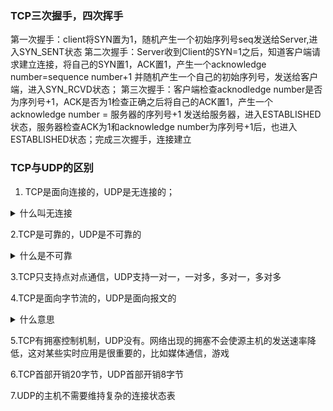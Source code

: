 ### TCP三次握手，四次挥手
第一次握手：client将SYN置为1，随机产生一个初始序列号seq发送给Server,进入SYN_SENT状态
第二次握手：Server收到Client的SYN=1之后，知道客户端请求建立连接，将自己的SYN置1，ACK置1，产生一个acknowledge number=sequence number+1
并随机产生一个自己的初始序列号，发送给客户端，进入SYN_RCVD状态；
第三次握手：客户端检查acknodledge number是否为序列号+1，ACK是否为1检查正确之后将自己的ACK置1，产生一个acknowledge number = 服务器的序列号+1
发送给服务器，进入ESTABLISHED状态，服务器检查ACK为1和acknowledge number为序列号+1后，也进入ESTABLISHED状态；完成三次握手，连接建立


### TCP与UDP的区别

1. TCP是面向连接的，UDP是无连接的；
<details>
<summary>什么叫无连接</summary>

UDP发送数据之前不需要建立连接
</details>

2.TCP是可靠的，UDP是不可靠的
<details>
  <summary>什么是不可靠</summary>
  UDP接收到报文后，不需要给出任何确认
</details>

3.TCP只支持点对点通信，UDP支持一对一，一对多，多对一，多对多

4.TCP是面向字节流的，UDP是面向报文的
<details>
  <summary>什么意思</summary>
  面向字节流是指发送数据时以字节为单位，一个数据包可以拆分成若干组进行发送，而UDP一个报文只能一次发完。
</details>

5.TCP有拥塞控制机制，UDP没有。网络出现的拥塞不会使源主机的发送速率降低，这对某些实时应用是很重要的，比如媒体通信，游戏

6.TCP首部开销20字节，UDP首部开销8字节

7.UDP的主机不需要维持复杂的连接状态表
